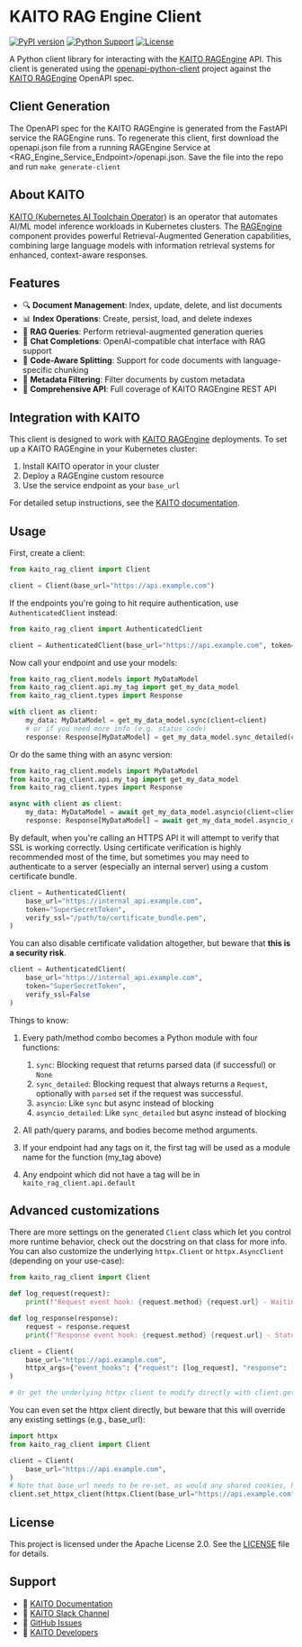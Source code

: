 # KAITO RAG Engine Client

[![PyPI version](https://img.shields.io/pypi/v/kaito-rag-client)](https://pypi.org/project/kaito-rag-client/)
[![Python Support](https://img.shields.io/pypi/pyversions/kaito-rag-client)](https://pypi.org/project/kaito-rag-client/)
[![License](https://img.shields.io/badge/License-Apache%202.0-blue.svg)](https://opensource.org/licenses/Apache-2.0)

A Python client library for interacting with the [KAITO RAGEngine](https://kaito-project.github.io/kaito/docs/rag-api/) API. This client is generated using the [openapi-python-client](https://github.com/openapi-generators/openapi-python-client) project against the [KAITO RAGEngine](https://kaito-project.github.io/kaito/docs/rag/) OpenAPI spec.

## Client Generation
The OpenAPI spec for the KAITO RAGEngine is generated from the FastAPI service the RAGEngine runs. To regenerate this client, first download the openapi.json file from a running RAGEngine Service at <RAG_Engine_Service_Endpoint>/openapi.json. Save the file into the repo and run `make generate-client`

## About KAITO

[KAITO (Kubernetes AI Toolchain Operator)](https://github.com/kaito-project/kaito) is an operator that automates AI/ML model inference workloads in Kubernetes clusters. The [RAGEngine](https://kaito-project.github.io/kaito/docs/rag/) component provides powerful Retrieval-Augmented Generation capabilities, combining large language models with information retrieval systems for enhanced, context-aware responses.

## Features

- 🔍 **Document Management**: Index, update, delete, and list documents
- 📊 **Index Operations**: Create, persist, load, and delete indexes  
- 🤖 **RAG Queries**: Perform retrieval-augmented generation queries
- 💬 **Chat Completions**: OpenAI-compatible chat interface with RAG support
- 🔧 **Code-Aware Splitting**: Support for code documents with language-specific chunking
- 🎯 **Metadata Filtering**: Filter documents by custom metadata
- 📖 **Comprehensive API**: Full coverage of KAITO RAGEngine REST API

## Integration with KAITO

This client is designed to work with [KAITO RAGEngine](https://kaito-project.github.io/kaito/docs/rag/) deployments. To set up a KAITO RAGEngine in your Kubernetes cluster:

1. Install KAITO operator in your cluster
2. Deploy a RAGEngine custom resource
3. Use the service endpoint as your `base_url`

For detailed setup instructions, see the [KAITO documentation](https://kaito-project.github.io/kaito/docs/rag/).


## Usage
First, create a client:

```python
from kaito_rag_client import Client

client = Client(base_url="https://api.example.com")
```

If the endpoints you're going to hit require authentication, use `AuthenticatedClient` instead:

```python
from kaito_rag_client import AuthenticatedClient

client = AuthenticatedClient(base_url="https://api.example.com", token="SuperSecretToken")
```

Now call your endpoint and use your models:

```python
from kaito_rag_client.models import MyDataModel
from kaito_rag_client.api.my_tag import get_my_data_model
from kaito_rag_client.types import Response

with client as client:
    my_data: MyDataModel = get_my_data_model.sync(client=client)
    # or if you need more info (e.g. status_code)
    response: Response[MyDataModel] = get_my_data_model.sync_detailed(client=client)
```

Or do the same thing with an async version:

```python
from kaito_rag_client.models import MyDataModel
from kaito_rag_client.api.my_tag import get_my_data_model
from kaito_rag_client.types import Response

async with client as client:
    my_data: MyDataModel = await get_my_data_model.asyncio(client=client)
    response: Response[MyDataModel] = await get_my_data_model.asyncio_detailed(client=client)
```

By default, when you're calling an HTTPS API it will attempt to verify that SSL is working correctly. Using certificate verification is highly recommended most of the time, but sometimes you may need to authenticate to a server (especially an internal server) using a custom certificate bundle.

```python
client = AuthenticatedClient(
    base_url="https://internal_api.example.com", 
    token="SuperSecretToken",
    verify_ssl="/path/to/certificate_bundle.pem",
)
```

You can also disable certificate validation altogether, but beware that **this is a security risk**.

```python
client = AuthenticatedClient(
    base_url="https://internal_api.example.com", 
    token="SuperSecretToken", 
    verify_ssl=False
)
```

Things to know:
1. Every path/method combo becomes a Python module with four functions:
    1. `sync`: Blocking request that returns parsed data (if successful) or `None`
    1. `sync_detailed`: Blocking request that always returns a `Request`, optionally with `parsed` set if the request was successful.
    1. `asyncio`: Like `sync` but async instead of blocking
    1. `asyncio_detailed`: Like `sync_detailed` but async instead of blocking

1. All path/query params, and bodies become method arguments.
1. If your endpoint had any tags on it, the first tag will be used as a module name for the function (my_tag above)
1. Any endpoint which did not have a tag will be in `kaito_rag_client.api.default`

## Advanced customizations

There are more settings on the generated `Client` class which let you control more runtime behavior, check out the docstring on that class for more info. You can also customize the underlying `httpx.Client` or `httpx.AsyncClient` (depending on your use-case):

```python
from kaito_rag_client import Client

def log_request(request):
    print(f"Request event hook: {request.method} {request.url} - Waiting for response")

def log_response(response):
    request = response.request
    print(f"Response event hook: {request.method} {request.url} - Status {response.status_code}")

client = Client(
    base_url="https://api.example.com",
    httpx_args={"event_hooks": {"request": [log_request], "response": [log_response]}},
)

# Or get the underlying httpx client to modify directly with client.get_httpx_client() or client.get_async_httpx_client()
```

You can even set the httpx client directly, but beware that this will override any existing settings (e.g., base_url):

```python
import httpx
from kaito_rag_client import Client

client = Client(
    base_url="https://api.example.com",
)
# Note that base_url needs to be re-set, as would any shared cookies, headers, etc.
client.set_httpx_client(httpx.Client(base_url="https://api.example.com", proxies="http://localhost:8030"))
```

## License

This project is licensed under the Apache License 2.0. See the [LICENSE](LICENSE) file for details.

## Support

- 📖 [KAITO Documentation](https://kaito-project.github.io/kaito/docs/)
- 💬 [KAITO Slack Channel](https://cloud-native.slack.com/archives/C09B4EWCZ5M)
- 🐛 [GitHub Issues](https://github.com/kaito-project/kaito/issues)
- 📧 [KAITO Developers](mailto:kaito-dev@microsoft.com)